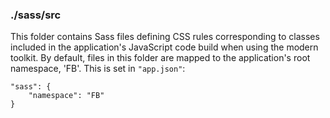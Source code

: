 ### ./sass/src

This folder contains Sass files defining CSS rules corresponding to classes
included in the application's JavaScript code build when using the modern toolkit.
By default, files in this folder are mapped to the application's root namespace, 'FB'.
This is set in `"app.json"`:

    "sass": {
        "namespace": "FB"
    }